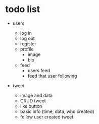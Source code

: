 # todo list

* users
    * log in
    * log out
    * register
    * profile
        * image
        * bio
    * feed
        * users feed
        * feed that user following


* tweet
    * image and data
    * CRUD tweet
    * like button
    * basic info (time, data, who created)
    * follow user created tweet
    